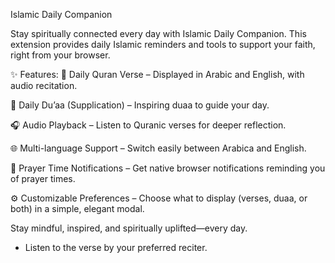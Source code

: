 Islamic Daily Companion

Stay spiritually connected every day with Islamic Daily Companion. This extension provides daily Islamic reminders and tools to support your faith, right from your browser.

✨ Features:
📖 Daily Quran Verse – Displayed in Arabic and English, with audio recitation.

🤲 Daily Du’aa (Supplication) – Inspiring duaa to guide your day.

🎧 Audio Playback – Listen to Quranic verses for deeper reflection.

🌐 Multi-language Support – Switch easily between Arabica and English.

🕋 Prayer Time Notifications – Get native browser notifications reminding you of prayer times.

⚙️ Customizable Preferences – Choose what to display (verses, duaa, or both) in a simple, elegant modal.

Stay mindful, inspired, and spiritually uplifted—every day.

- Listen to the verse by your preferred reciter.
